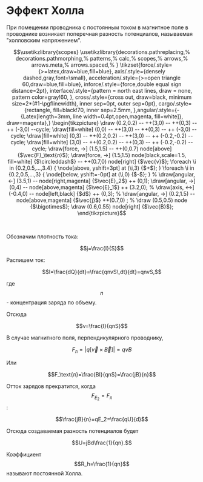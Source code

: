 ﻿<h1>Эффект Холла</h1>
<!--tags:linux-->
<!--d-->   
При помещении проводника с постоянным током в магнитное поле в проводнике возникает поперечная разность потенциалов, называемая "холловским напряжением".

$$\usetikzlibrary{scopes}
\usetikzlibrary{decorations.pathreplacing,%
     decorations.pathmorphing,%
    patterns,%
    calc,%
    scopes,%
    arrows,%
    arrows.meta,%
    arrows.spaced,%
}
\tikzset{force/.style={>=latex,draw=blue,fill=blue}, axis/.style={densely dashed,gray,font=\small}, acceleration/.style={>=open triangle 60,draw=blue,fill=blue}, inforce/.style={force,double equal sign distance=2pt}, interface/.style={pattern = north east lines, draw    = none, pattern color=gray!60, }, cross/.style={cross out, draw=black, minimum size=2*(#1-\pgflinewidth), inner sep=0pt, outer sep=0pt},    cargo/.style={rectangle, fill=black!70, inner sep=2.5mm, },angular/.style={-{Latex[length=3mm, line width=0.4pt,open,magenta, fill=white]}, draw=magenta},}
\begin{tikzpicture}
\draw (0.2,0.2) -- ++(3,0) -- ++(0,3) -- ++ (-3,0) --cycle;
\draw[fill=white] (0,0) -- ++(3,0) -- ++(0,3) -- ++ (-3,0) --cycle;
\draw[fill=white] (0,3) -- ++(0.2,0.2) -- ++(3,0) -- ++ (-0.2,-0.2) --cycle;
\draw[fill=white] (3,0) -- ++(0.2,0.2) -- ++(0,3) -- ++ (-0.2,-0.2) --cycle;
\draw[force, ->] (1.5,1.5)  -- ++(0,0.7) node[above] {$\vec{F}_\text{л}$};
\draw[force, ->] (1.5,1.5) node[black,scale=1.5, fill=white] {$\circleddash$} -- ++(0.7,0) node[right] {$\vec{v}$};
\foreach \i in {0.2,0.5,...,3.4} {
\node[above, yshift=3pt] at (\i,3) {$+$};
}
\foreach \i in {0.2,0.5,...,3} {
\node[below, yshift=-0pt] at (\i,0) {$-$};
}
%
\draw[angular, <-] (3.5,1) -- node[right,magenta] {$\vec{E}_2$} ++ (0,1);
\draw[angular, ->] (0,4) -- node[above,magenta] {$\vec{E}_1$} ++ (3.2,0);
%
\draw[axis, <->] (-0.4,0) -- node[left,black] {$d$} ++ (0,3);
%
\draw[angular, ->] (0.2,1.5) -- node[above,magenta] {$\vec{j}$} ++(0.7,0) ;
%
\draw (0.5,0.5) node {$\bigotimes$};
\draw (0.6,0.55) node[right] {$\vec{B}$};
\end{tikzpicture}$$

<p>&nbsp;</p>
<!--ed-->  

Обозначим плотность тока:

$$j=\frac{I}{S}$$

Распишем ток:

$$I=\frac{dQ}{dt}=\frac{qnvS\,dt}{dt}=qnvS,$$

где $$n$$ - концентрация заряда по объему.

Отсюда

$$v=\frac{I}{qnS}$$

В случае магнитного поля, перпендикулярного проводнику,

$$F_\text{л}=|q[\vec{v}\times\vec{B}]|=qvB$$

Или

$$F_\text{л}=\frac{BI}{qnS}=\frac{jB}{n}$$ 

Отток зарядов прекратится, когда $$F_{E_2}=F_\text{л}$$:

$$\frac{jB}{n}=qE_2=\frac{qU}{d}$$

Отсюда создаваемая разность потенциалов будет

$$U=jBd\frac{1}{qn}.$$

Коэффициент $$R_h=\frac{1}{qn}$$ называют постоянной Холла.
